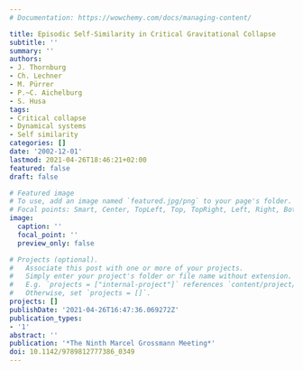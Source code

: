 ```yaml
---
# Documentation: https://wowchemy.com/docs/managing-content/

title: Episodic Self-Similarity in Critical Gravitational Collapse
subtitle: ''
summary: ''
authors:
- J. Thornburg
- Ch. Lechner
- M. Pürrer
- P.~C. Aichelburg
- S. Husa
tags:
- Critical collapse
- Dynamical systems
- Self similarity
categories: []
date: '2002-12-01'
lastmod: 2021-04-26T18:46:21+02:00
featured: false
draft: false

# Featured image
# To use, add an image named `featured.jpg/png` to your page's folder.
# Focal points: Smart, Center, TopLeft, Top, TopRight, Left, Right, BottomLeft, Bottom, BottomRight.
image:
  caption: ''
  focal_point: ''
  preview_only: false

# Projects (optional).
#   Associate this post with one or more of your projects.
#   Simply enter your project's folder or file name without extension.
#   E.g. `projects = ["internal-project"]` references `content/project/deep-learning/index.md`.
#   Otherwise, set `projects = []`.
projects: []
publishDate: '2021-04-26T16:47:36.069272Z'
publication_types:
- '1'
abstract: ''
publication: '*The Ninth Marcel Grossmann Meeting*'
doi: 10.1142/9789812777386_0349
---
```

